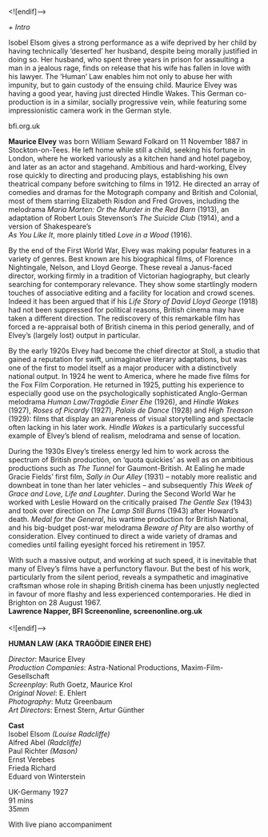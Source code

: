 

<![endif]-->

_+ Intro_

Isobel Elsom gives a strong performance as a wife deprived by her child by having technically ‘deserted’ her husband, despite being morally justified in doing so. Her husband, who spent three years in prison for assaulting a man in a jealous rage, finds on release that his wife has fallen in love with his lawyer. The ‘Human’ Law enables him not only to abuse her with impunity, but to gain custody of the ensuing child. Maurice Elvey was having a good year, having just directed Hindle Wakes. This German co-production is in a similar, socially progressive vein, while featuring some impressionistic camera work in the German style.

bfi.org.uk

**Maurice Elvey** was born William Seward Folkard on 11 November 1887 in Stockton-on-Tees. He left home while still a child, seeking his fortune in London, where he worked variously as a kitchen hand and hotel pageboy, and later as an actor and stagehand. Ambitious and hard-working, Elvey rose quickly to directing and producing plays, establishing his own theatrical company before switching to films in 1912. He directed an array of comedies and dramas for the Motograph company and British and Colonial, most of them starring Elizabeth Risdon and Fred Groves, including the melodrama _Maria Marten: Or the Murder in the Red Barn_ (1913), an adaptation of Robert Louis Stevenson’s _The Suicide Club_ (1914), and a version of Shakespeare’s  
_As You Like It_, more plainly titled _Love in a Wood_ (1916).

By the end of the First World War, Elvey was making popular features in a variety of genres. Best known are his biographical films, of Florence Nightingale, Nelson, and Lloyd George. These reveal a Janus-faced director, working firmly in a tradition of Victorian hagiography, but clearly searching for contemporary relevance. They show some startlingly modern touches of associative editing and a facility for location and crowd scenes. Indeed it has been argued that if his _Life Story of David Lloyd George_ (1918) had not been suppressed for political reasons, British cinema may have taken a different direction. The rediscovery of this remarkable film has forced a re-appraisal both of British cinema in this period generally, and of Elvey’s (largely lost) output in particular.

By the early 1920s Elvey had become the chief director at Stoll, a studio that gained a reputation for swift, unimaginative literary adaptations, but was one of the first to model itself as a major producer with a distinctively national output. In 1924 he went to America, where he made five films for the Fox Film Corporation. He returned in 1925, putting his experience to especially good use on the psychologically sophisticated Anglo-German melodrama _Human Law/Tragödie Einer Ehe_ (1926), and _Hindle Wakes_ (1927), _Roses of Picardy_ (1927), _Palais de Dance_ (1928) and _High Treason_ (1929): films that display an awareness of visual storytelling and spectacle often lacking in his later work. _Hindle Wakes_ is a particularly successful example of Elvey’s blend of realism, melodrama and sense of location.

During the 1930s Elvey’s tireless energy led him to work across the spectrum of British production, on ‘quota quickies’ as well as on ambitious productions such as _The Tunnel_ for Gaumont-British. At Ealing he made Gracie Fields’ first film, _Sally in Our Alley_ (1931) – notably more realistic and downbeat in tone than her later vehicles – and subsequently _This Week of Grace and Love, Life and Laughter_. During the Second World War he worked with Leslie Howard on the critically praised _The Gentle Sex_ (1943) and took over direction on _The Lamp Still Burns_ (1943) after Howard’s death. _Medal for the General_, his wartime production for British National, and his big-budget post-war melodrama _Beware of Pity_ are also worthy of consideration. Elvey continued to direct a wide variety of dramas and comedies until failing eyesight forced his retirement in 1957.

With such a massive output, and working at such speed, it is inevitable that many of Elvey’s films have a perfunctory flavour. But the best of his work, particularly from the silent period, reveals a sympathetic and imaginative craftsman whose role in shaping British cinema has been unjustly neglected in favour of more flashy and less experienced contemporaries. He died in Brighton on 28 August 1967.  
**Lawrence Napper, BFI Screenonline, screenonline.org.uk**  
<br>
<![endif]-->

**HUMAN LAW (AKA** **TRAGÖDIE EINER EHE)**

_Director_: Maurice Elvey  
_Production Companies_: Astra-National Productions, Maxim-Film-Gesellschaft  
_Screenplay_: Ruth Goetz, Maurice Krol  
_Original Novel_: E. Ehlert  
_Photography_: Mutz Greenbaum  
_Art Directors_: Ernest Stern, Artur Günther

**Cast**  
Isobel Elsom _(Louise Radcliffe)_  
Alfred Abel _(Radcliffe)_  
Paul Richter _(Mason)_  
Ernst Verebes  
Frieda Richard  
Eduard von Winterstein  

UK-Germany 1927  
91 mins  
35mm  

With live piano accompaniment  
<!--stackedit_data:
eyJoaXN0b3J5IjpbMTk0NDIwNzAxOF19
-->